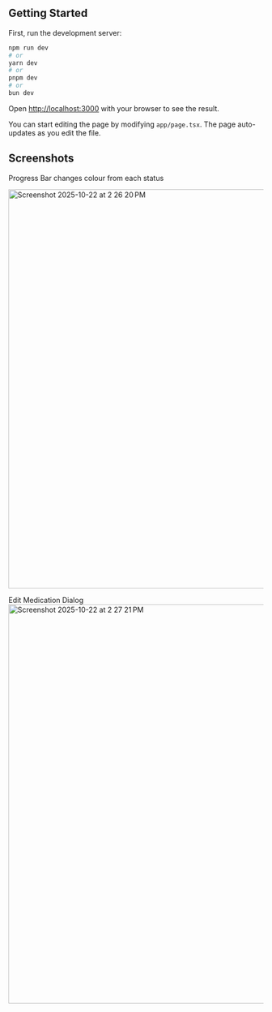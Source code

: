 ## Getting Started

First, run the development server:

```bash
npm run dev
# or
yarn dev
# or
pnpm dev
# or
bun dev
```

Open [http://localhost:3000](http://localhost:3000) with your browser to see the result.

You can start editing the page by modifying `app/page.tsx`. The page auto-updates as you edit the file.

## Screenshots

Progress Bar changes colour from each status

<img width="1436" height="787" alt="Screenshot 2025-10-22 at 2 26 20 PM" src="https://github.com/user-attachments/assets/1a38cb0d-d788-4310-8166-506b408f6eb0" />



Edit Medication Dialog
<img width="1436" height="787" alt="Screenshot 2025-10-22 at 2 27 21 PM" src="https://github.com/user-attachments/assets/090bbf49-5b24-4d2f-936e-b10ded42d579" />




